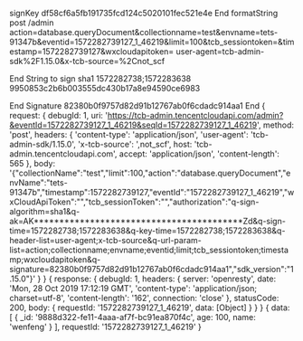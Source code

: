 signKey
df58cf6a5fb191735fcd124c5020101fec521e4e
End
formatString
post
/admin
action=database.queryDocument&collectionname=test&envname=tets-91347b&eventid=1572282739127_1_46219&limit=100&tcb_sessiontoken=&timestamp=1572282739127&wxcloudapitoken=
user-agent=tcb-admin-sdk%2F1.15.0&x-tcb-source=%2Cnot_scf

End
String to sign
sha1
1572282738;1572283638
9950853c2b6b003555dc430b17a8e94590ce6983

End
Signature
82380b0f9757d82d91b12767ab0f6cdadc914aa1
End
{ request:
   { debugId: 1,
     uri:
      'https://tcb-admin.tencentcloudapi.com/admin?&eventId=1572282739127_1_46219&seqId=1572282739127_1_46219',
     method: 'post',
     headers:
      { 'content-type': 'application/json',
        'user-agent': 'tcb-admin-sdk/1.15.0',
        'x-tcb-source': ',not_scf',
        host: 'tcb-admin.tencentcloudapi.com',
        accept: 'application/json',
        'content-length': 565 },
     body:
      '{"collectionName":"test","limit":100,"action":"database.queryDocument","envName":"tets-91347b","timestamp":1572282739127,"eventId":"1572282739127_1_46219","wxCloudApiToken":"","tcb_sessionToken":"","authorization":"q-sign-algorithm=sha1&q-ak=AK*****************************************Zd&q-sign-time=1572282738;1572283638&q-key-time=1572282738;1572283638&q-header-list=user-agent;x-tcb-source&q-url-param-list=action;collectionname;envname;eventid;limit;tcb_sessiontoken;timestamp;wxcloudapitoken&q-signature=82380b0f9757d82d91b12767ab0f6cdadc914aa1","sdk_version":"1.15.0"}' } }
{ response:
   { debugId: 1,
     headers:
      { server: 'openresty',
        date: 'Mon, 28 Oct 2019 17:12:19 GMT',
        'content-type': 'application/json; charset=utf-8',
        'content-length': '162',
        connection: 'close' },
     statusCode: 200,
     body: { requestId: '1572282739127_1_46219', data: [Object] } } }
{ data:
   [ { _id: '9888d322-fe11-4aaa-af7f-bc91ea870f4c',
       age: 100,
       name: 'wenfeng' } ],
  requestId: '1572282739127_1_46219' }
